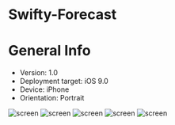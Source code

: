 # Swifty-Forecast <br/>

# General Info
+ Version: 1.0
+ Deployment target: iOS 9.0
+ Device: iPhone
+ Orientation: Portrait

![screen](https://cloud.githubusercontent.com/assets/9807660/19017166/072d69ce-87f6-11e6-9b97-c0a9ccc7106e.png)
![screen](https://cloud.githubusercontent.com/assets/9807660/19017228/00c10f4e-87f8-11e6-9935-449172d849c9.png)
![screen](https://cloud.githubusercontent.com/assets/9807660/19017164/0728bb2c-87f6-11e6-9dc1-6dedfc6fb2a1.png)
![screen](https://cloud.githubusercontent.com/assets/9807660/19017165/07299682-87f6-11e6-9462-5d37a73fef6a.png)
![screen](https://cloud.githubusercontent.com/assets/9807660/19017163/0700c4c8-87f6-11e6-8d8b-3f88c7e56193.png)
